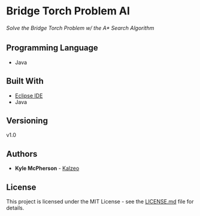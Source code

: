 # Bridge Torch Problem AI

###### Solve the Bridge Torch Problem w/ the A* Search Algorithm

## Programming Language

* Java

## Built With

* [Eclipse IDE](http://eclipse.org/downloads/)
* Java

## Versioning

v1.0

## Authors

* **Kyle McPherson** - [Kalzeo](https://github.com/Kalzeo)

## License

This project is licensed under the MIT License - see the [LICENSE.md](LICENSE.md) file for details.
